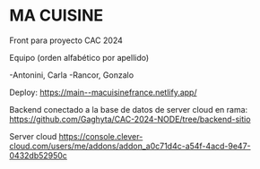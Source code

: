 # MA CUISINE


Front para proyecto CAC 2024


Equipo 
(orden alfabético por apellido)

-Antonini, Carla
-Rancor, Gonzalo


Deploy:
https://main--macuisinefrance.netlify.app/

Backend conectado a la base de datos de server cloud en rama: https://github.com/Gaghyta/CAC-2024-NODE/tree/backend-sitio

Server cloud
https://console.clever-cloud.com/users/me/addons/addon_a0c71d4c-a54f-4acd-9e47-0432db52950c
